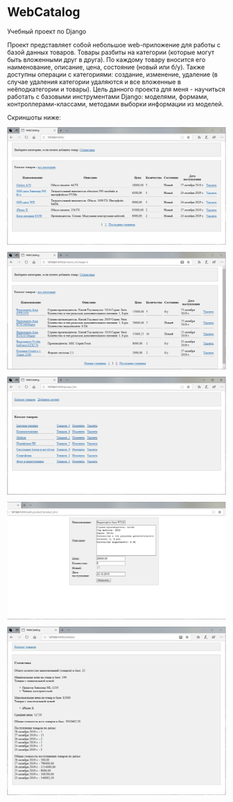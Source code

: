 # WebCatalog
Учебный проект по Django

Проект представляет собой небольшое web-приложение для работы с базой данных товаров. Товары разбиты на категории (которые могут быть вложенными друг в друга). По каждому товару вносится его наименование, описание, цена, состояние (новый или б/у). Также доступны операции с категориями: создание, изменение, удаление (в случае удаления категории удаляются и все вложенные в неёподкатегории и товары).
Цель данного проекта для меня - научиться работать с базовыми инструментами Django: моделями, формами, контроллерами-классами, методами выборки информации из моделей.

Скриншоты ниже:

![screenshot](screen1.jpg)

![screenshot](screen2.jpg)

![screenshot](screen3.jpg)

![screenshot](screen4.jpg)

![screenshot](screen5.jpg)
